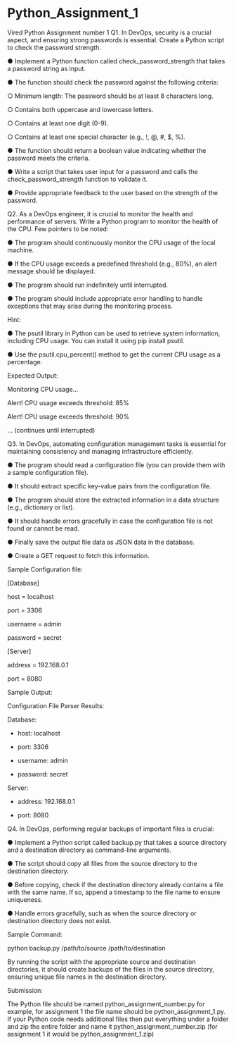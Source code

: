  # Python_Assignment_1
Vired Python Assignment number 1 
Q1. In DevOps, security is a crucial aspect, and ensuring strong passwords is essential. Create a Python script to check the password strength. 

●       Implement a Python function called check_password_strength that takes a password string as input.

●       The function should check the password against the following criteria:

○       Minimum length: The password should be at least 8 characters long.

○       Contains both uppercase and lowercase letters.

○       Contains at least one digit (0-9).

○       Contains at least one special character (e.g., !, @, #, $, %).

●       The function should return a boolean value indicating whether the password meets the criteria.

●       Write a script that takes user input for a password and calls the check_password_strength function to validate it.

●       Provide appropriate feedback to the user based on the strength of the password. 

 

Q2. As a DevOps engineer, it is crucial to monitor the health and performance of servers. Write a Python program to monitor the health of the CPU. Few pointers to be noted:

●       The program should continuously monitor the CPU usage of the local machine.

●       If the CPU usage exceeds a predefined threshold (e.g., 80%), an alert message should be displayed.

●       The program should run indefinitely until interrupted.

●       The program should include appropriate error handling to handle exceptions that may arise during the monitoring process.

Hint:

●       The psutil library in Python can be used to retrieve system information, including CPU usage. You can install it using pip install psutil.

●       Use the psutil.cpu_percent() method to get the current CPU usage as a percentage.

 

Expected Output:

Monitoring CPU usage...

Alert! CPU usage exceeds threshold: 85%

Alert! CPU usage exceeds threshold: 90%

... (continues until interrupted)

 

Q3. In DevOps, automating configuration management tasks is essential for maintaining consistency and managing infrastructure efficiently.

●       The program should read a configuration file (you can provide them with a sample configuration file).

●       It should extract specific key-value pairs from the configuration file.

●       The program should store the extracted information in a data structure (e.g., dictionary or list).

●       It should handle errors gracefully in case the configuration file is not found or cannot be read.

●       Finally save the output file data as JSON data in the database.

●       Create a GET request to fetch this information.

 

 

Sample Configuration file:

 

[Database]

host = localhost

port = 3306

username = admin

password = secret

 

[Server]

address = 192.168.0.1

port = 8080

 

Sample Output:

 

Configuration File Parser Results:

Database:

- host: localhost

- port: 3306

- username: admin

- password: secret

 

Server:

- address: 192.168.0.1

- port: 8080 

 

Q4. In DevOps, performing regular backups of important files is crucial:

●       Implement a Python script called backup.py that takes a source directory and a destination directory as command-line arguments.

●       The script should copy all files from the source directory to the destination directory.

●       Before copying, check if the destination directory already contains a file with the same name. If so, append a timestamp to the file name to ensure uniqueness.

●       Handle errors gracefully, such as when the source directory or destination directory does not exist.

 

Sample Command:

python backup.py /path/to/source /path/to/destination

By running the script with the appropriate source and destination directories, it should create backups of the files in the source directory, ensuring unique file names in the destination directory.

 

Submission:

The Python file should be named python_assignment_number.py for example, for assignment 1 the file name should be python_assignment_1.py. If your Python code needs additional files then put everything under a folder and zip the entire folder and name it python_assignment_number.zip (for assignment 1 it would be python_assignment_1.zip)
